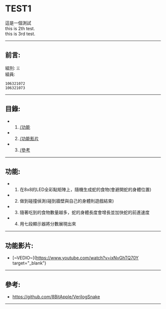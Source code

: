 # TEST1
這是一個測試<br>
this is 2th test.<br>
this is 3rd test.
- - -

## 前言:
組別: ` 三 `<br>
組員:
```
106321072
106321073
```
- - -

## 目錄:
* 1. [/功能](/README.md#功能)
* 2. [/功能影片](/README.md#功能影片)
* 3. [/參考](/README.md#參考)
- - -

## 功能:
* 1. 在8x8的LED全彩點矩陣上，隨機生成蛇的食物(會避開蛇的身體位置)
* 2. 做到碰撞偵測(碰到牆壁與自己的身體則遊戲結束)
* 3. 隨著吃到的食物數量越多，蛇的身體長度會增長並加快蛇的前進速度
* 4. 用七段顯示器將分數展現出來
- - -

## 功能影片:
* [~VEDIO~](https://www.youtube.com/watch?v=ixNvGhTQ70Y target="_blank")
- - -

## 參考:
* https://github.com/8BitApple/VerilogSnake
- - -
